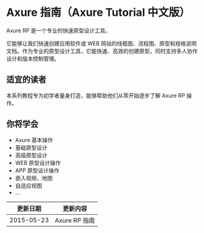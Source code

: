 # Axure 指南（Axure Tutorial 中文版）


Axure RP 是一个专业的快速原型设计工具。

它能够让我们快速创建应用软件或 WEB 网站的线框图、流程图、原型和规格说明文档。作为专业的原型设计工具，它能快速、高效的创建原型，同时支持多人协作设计和版本控制管理。   

## 适宜的读者

本系列教程专为初学者量身打造，能够帮助他们从零开始逐步了解 Axure RP 操作。  

## 你将学会

+ Axure 基本操作
+ 基础原型设计
+ 高级原型设计
+ WEB 原型设计操作
+ APP 原型设计操作
+ 嵌入视频、地图  
+ 自适应视图
+ ...


|更新日期    |更新内容
|----------|--------------------
|2015-05-23|Axure RP 指南
